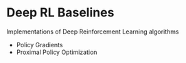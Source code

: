 # Deep RL Baselines

Implementations of Deep Reinforcement Learning algorithms

* Policy Gradients
* Proximal Policy Optimization
